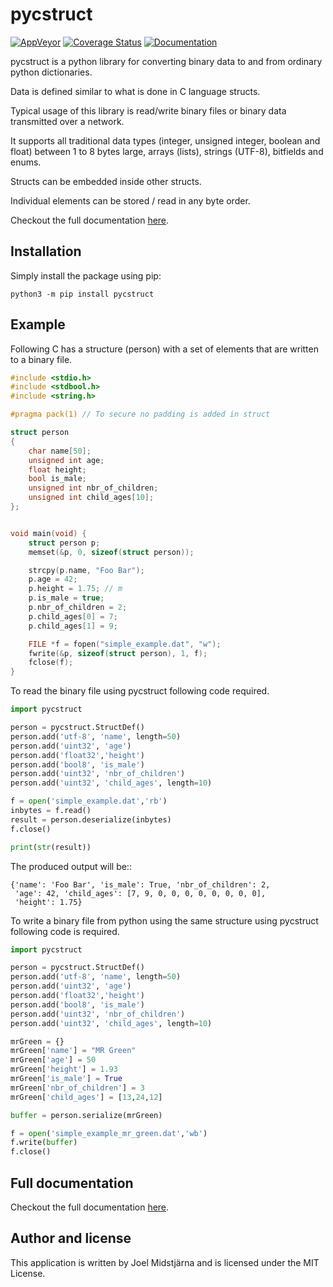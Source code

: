 # pycstruct

[![AppVeyor](https://ci.appveyor.com/api/projects/status/github/midstar/pycstruct?svg=true)](https://ci.appveyor.com/api/projects/status/github/midstar/pycstruct)
[![Coverage Status](https://coveralls.io/repos/github/midstar/pycstruct/badge.svg?branch=HEAD)](https://coveralls.io/github/midstar/pycstruct?branch=HEAD)
[![Documentation](https://readthedocs.org/projects/pycstruct/badge/?version=latest)](https://pycstruct.readthedocs.io/en/latest/?badge=latest)

pycstruct is a python library for converting binary data to and from ordinary
python dictionaries.

Data is defined similar to what is done in C language structs.

Typical usage of this library is read/write binary files or binary data
transmitted over a network.

It supports all traditional data types (integer, unsigned integer, boolean and
float) between 1 to 8 bytes large, arrays (lists), strings (UTF-8), bitfields
and enums.

Structs can be embedded inside other structs.

Individual elements can be stored / read in any byte order.

Checkout the full documentation [here](https://pycstruct.readthedocs.io/en/latest/).

## Installation

Simply install the package using pip:

    python3 -m pip install pycstruct

## Example

Following C has a structure (person) with a set of elements
that are written to a binary file.

```c
#include <stdio.h>
#include <stdbool.h>
#include <string.h>

#pragma pack(1) // To secure no padding is added in struct

struct person 
{ 
    char name[50];
    unsigned int age;
    float height;
    bool is_male;
    unsigned int nbr_of_children;
    unsigned int child_ages[10];
};


void main(void) {
    struct person p;
    memset(&p, 0, sizeof(struct person));

    strcpy(p.name, "Foo Bar");
    p.age = 42;
    p.height = 1.75; // m
    p.is_male = true;
    p.nbr_of_children = 2;
    p.child_ages[0] = 7;
    p.child_ages[1] = 9;

    FILE *f = fopen("simple_example.dat", "w");
    fwrite(&p, sizeof(struct person), 1, f);
    fclose(f);
}
```

To read the binary file using pycstruct following code 
required.

```python
import pycstruct

person = pycstruct.StructDef()
person.add('utf-8', 'name', length=50)
person.add('uint32', 'age')
person.add('float32','height')
person.add('bool8', 'is_male')
person.add('uint32', 'nbr_of_children')
person.add('uint32', 'child_ages', length=10)

f = open('simple_example.dat','rb')
inbytes = f.read()
result = person.deserialize(inbytes)
f.close()

print(str(result))
```

The produced output will be::

    {'name': 'Foo Bar', 'is_male': True, 'nbr_of_children': 2, 
     'age': 42, 'child_ages': [7, 9, 0, 0, 0, 0, 0, 0, 0, 0], 
     'height': 1.75}

To write a binary file from python using the same structure
using pycstruct following code is required.

```python
import pycstruct

person = pycstruct.StructDef()
person.add('utf-8', 'name', length=50)
person.add('uint32', 'age')
person.add('float32','height')
person.add('bool8', 'is_male')
person.add('uint32', 'nbr_of_children')
person.add('uint32', 'child_ages', length=10)

mrGreen = {}
mrGreen['name'] = "MR Green"
mrGreen['age'] = 50
mrGreen['height'] = 1.93
mrGreen['is_male'] = True
mrGreen['nbr_of_children'] = 3
mrGreen['child_ages'] = [13,24,12]

buffer = person.serialize(mrGreen)

f = open('simple_example_mr_green.dat','wb')
f.write(buffer)
f.close()
```

## Full documentation

Checkout the full documentation [here](https://pycstruct.readthedocs.io/en/latest/).

## Author and license

This application is written by Joel Midstjärna and is licensed under the MIT License.